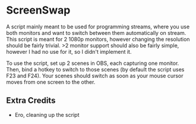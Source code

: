 # ScreenSwap

A script mainly meant to be used for programming streams, where you use both monitors and want to switch between them automatically on stream.
This script is meant for 2 1080p monitors, however changing the resolution should be fairly trivial.
\>2 monitor support should also be fairly simple, however I had no use for it, so I didn't implement it.

To use the script, set up 2 scenes in OBS, each capturing one monitor. Then, bind a hotkey to switch to those scenes (by default the script uses F23 and F24). 
Your scenes should switch as soon as your mouse cursor moves from one screen to the other.

## Extra Credits
- Ero, cleaning up the script
